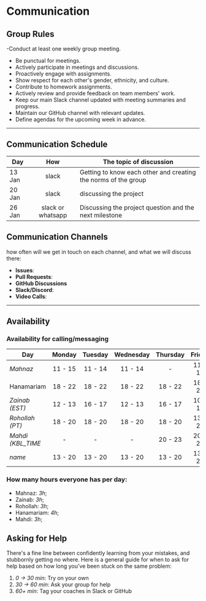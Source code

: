 <!--
    this template is for inspiration, feel free to change it however you like!

    Careful! be sure to protect your privacy when filling out this document
        everything you write here will be public
        so share only what you are comfortable sharing online
        you can share the rest in confidence with you group by another channel
-->

# Communication

## Group Rules

-Conduct at least one weekly group meeting.
- Be punctual for meetings.
- Actively participate in meetings and discussions.
- Proactively engage with assignments.
- Show respect for each other's gender, ethnicity, and culture.
- Contribute to homework assignments.
- Actively review and provide feedback on team members' work.
- Keep our main Slack channel updated with meeting summaries and progress.
- Maintain our GitHub channel with relevant updates.
- Define agendas for the upcoming week in advance.
---

## Communication Schedule

| Day | How | The topic of discussion |
| --- | :-: | ----------------------- |
| 13 Jan |  slack  | Getting to know each other and creating the norms of the group |
| 20 Jan |  slack  | discussing the project |
| 26 Jan | slack or whatsapp | Discussing the project question and the next milestone |

## Communication Channels

how often will we get in touch on each channel, and what we will discuss there:

- **Issues**:
- **Pull Requests**:
- **GitHub Discussions**
- **Slack/Discord**:
- **Video Calls**:

---

## Availability

### Availability for calling/messaging

| Day    | Monday  | Tuesday | Wednesday | Thursday | Friday  | Saturday | Sunday  |
| ------ | :-----: | :-----: | :-------: | :------: | :-----: | :------: | :-----: |
| _Mahnaz_ | 11 - 15 | 11 - 14|  11 - 14 | - | 11 - 15| 10 - 18  | 10 - 13 |
| Hanamariam | 18 - 22 | 18 - 22 |  18 - 22 | 18 - 22  | 18 - 22 | 13 - 20  | 13 - 20 |
| _Zainab (EST)_ | 12 - 13 | 16 - 17 |  12 - 13  | 16 - 17  | 10 - 13 | 10 - 13  | 10 - 13 |
| _Rohollah (PT)_ | 18 - 20 | 18 - 20 |  18 - 20  | 18 - 20  | 13 - 20 | 09 - 20  | 09 - 20 |
| _Mahdi (KBL_TIME_ |  -  |  -  |   -   | 20 - 23  | 20 - 23 | 13 - 20  | 18 - 20 |
| _name_ | 13 - 20 | 13 - 20 |  13 - 20  | 13 - 20  | 13 - 20 | 13 - 20  | 13 - 20 |

### How many hours everyone has per day:

- Mahnaz: _3h_;
- Zainab: _3h_;
- Rohollah: _3h_;
- Hanamariam: _4h_;
- Mahdi: _3h_;

## Asking for Help

There's a fine line between confidently learning from your mistakes, and
stubbornly getting no where. Here is a general guide for when to ask for help
based on how long you've been stuck on the same problem:

1. _0 -> 30 min_: Try on your own
2. _30 -> 60 min_: Ask your group for help
3. _60+ min_: Tag your coaches in Slack or GitHub
